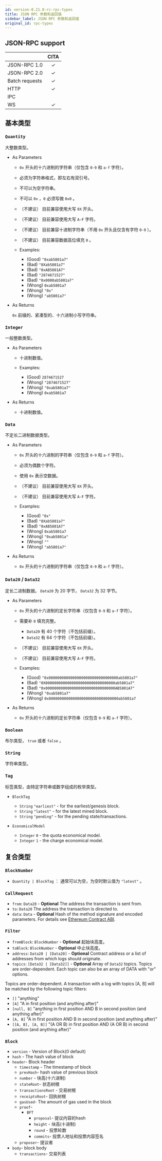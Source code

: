 ```yaml
---
id: version-0.21.0-rc-rpc-types
title: JSON RPC 参数和返回值
sidebar_label: JSON RPC 参数和返回值
original_id: rpc-types
---
```

## JSON-RPC support

|                |   CITA   |
| -------------- |:--------:|
| JSON-RPC 1.0   | &#x2713; |
| JSON-RPC 2.0   | &#x2713; |
| Batch requests | &#x2713; |
| HTTP           | &#x2713; |
| IPC            |          |
| WS             | &#x2713; |

## 基本类型

### `Quantity`

大整数类型。

* As Parameters
    
    * `0x` 开头的十六进制的字符串（仅包含 `0-9` 和 `a-f` 字符）。
    * 必须为字符串格式，即左右有双引号。
    * 不可以为空字符串。
    * 不可以 `0x` ，`0` 必须写做 `0x0` 。
    * （不建议） 目前兼容使用大写 `0X` 开头。
    * （不建议） 目前兼容使用大写 `A-F` 字符。
    * （不建议） 目前兼容十进制字符串（不用 `0x` 开头且仅含有字符 `0-9` ）。
    * （不建议） 目前兼容数据高位填充 `0` 。
    
    * Examples:
        
        * (Good) `"0xab5801a7"`
        * (Bad) `"0Xab5801a7"`
        * (Bad) `"0xAB5801A7"`
        * (Bad) `"2874671527"`
        * (Bad) `"0x0000ab5801a7"`
        * (Wrong) `0xab5801a7`
        * (Wrong) `"0x"`
        * (Wrong) `"ab5801a7"`

* As Returns
    
    `0x` 前缀的、紧凑型的、十六进制小写字符串。

### `Integer`

一般整数类型。

* As Parameters
    
    * 十进制数值。
    
    * Examples:
        
        * (Good) `2874671527`
        * (Wrong) `"2874671527"`
        * (Wrong) `"0xab5801a7"`
        * (Wrong) `0xab5801a7`

* As Returns
    
    * 十进制数值。

### `Data`

不定长二进制数据类型。

* As Parameters
    
    * `0x` 开头的十六进制的字符串（仅包含 `0-9` 和 `a-f` 字符）。
    * 必须为偶数个字符。
    * 使用 `0x` 表示空数据。
    * （不建议） 目前兼容使用大写 `0X` 开头。
    * （不建议） 目前兼容使用大写 `A-F` 字符。
    
    * Examples:
        
        * (Good) `"0x"`
        * (Bad) `"0Xab5801a7"`
        * (Bad) `"0xAB5801A7"`
        * (Wrong) `0xab5801a7`
        * (Wrong) `"0xab5801a"`
        * (Wrong) `""`
        * (Wrong) `"ab5801a7"`

* As Returns
    
    * `0x` 开头的十六进制的字符串（仅包含 `0-9` 和 `a-f` 字符）。

### `Data20` / `Data32`

定长二进制数据。 `Data20` 为 20 字节， `Data32` 为 32 字节。

* As Parameters
    
    * `0x` 开头的十六进制的定长字符串（仅包含 `0-9` 和 `a-f` 字符）。
    * 需要补 `0` 填充完整。 
        * `Data20` 有 40 个字符（不包括前缀）。
        * `Data32` 有 64 个字符（不包括前缀）。
    * （不建议） 目前兼容使用大写 `0X` 开头。
    * （不建议） 目前兼容使用大写 `A-F` 字符。
    
    * Examples:
        
        * (Good) `"0x00000000000000000000000000000000ab5801a7"`
        * (Bad) `"0X00000000000000000000000000000000ab5801a7"`
        * (Bad) `"0x00000000000000000000000000000000AB5801A7"`
        * (Wrong) `"0xab5801a7"`
        * (Wrong) `0x00000000000000000000000000000000ab5801a7`

* As Returns
    
    * `0x` 开头的十六进制的定长字符串（仅包含 `0-9` 和 `a-f` 字符）。

### `Boolean`

布尔类型， `true` 或者 `false` 。

### `String`

字符串类型。

### `Tag`

标签类型，由特定字符串或数字组成的枚举类型。

* `BlockTag`
    
    * `String` `"earliest"` - for the earliest/genesis block.
    * `String` `"latest"` - for the latest mined block.
    * `String` `"pending"` - for the pending state/transactions.

* `EconomicalModel`
    
    * `Integer` `0` - the quota economical model.
    * `Integer` `1` - the charge economical model.

## 复合类型

### `BlockNumber`

* `Quantity | BlockTag` ： 通常可以为空，为空时默认值为 `"latest"` 。

### `CallRequest`

* `from`: `Data20` - **Optional** The address the transaction is sent from.
* `to`: `Data20` The address the transaction is directed to.
* `data`: `Data` - **Optional** Hash of the method signature and encoded parameters. For details see [Ethereum Contract ABI](https://github.com/ethereum/wiki/wiki/Ethereum-Contract-ABI).

### `Filter`

* `fromBlock`: `BlockNumber` - **Optional** 起始块高度。
* `toBlock`: `BlockNumber` - **Optional** 中止块高度。
* `address`: `Data20 | [Data20]` - **Optional** Contract address or a list of addresses from which logs should originate.
* `topics`: `[Data32 | [Data32]]` - **Optional** Array of `Data32` topics. Topics are order-dependent. Each topic can also be an array of DATA with "or" options.

Topics are order-dependent. A transaction with a log with topics [A, B] will be matched by the following topic filters:

* `[]` "anything"
* `[A]` "A in first position (and anything after)"
* `[null, B]` "anything in first position AND B in second position (and anything after)"
* `[A, B]` "A in first position AND B in second position (and anything after)"
* `[[A, B], [A, B]]` "(A OR B) in first position AND (A OR B) in second position (and anything after)"

### `Block`

* `version` - Version of Block(0 default)
* `hash` - The hash value of block
* `header`- Block header 
    * `timestamp` - The timestamp of block
    * `prevHash`- hash value of previous block
    * `number` - 块高(十六进制)
    * `stateRoot`- 状态树根
    * `transactionsRoot` - 交易树根
    * `receiptsRoot`- 回执树根
    * `gasUsed`- The amount of gas used in the block
    * `proof`- 
        * `BFT` 
            * `proposal`- 提议内容的hash
            * `height` - 块高(十进制)
            * `round` - 投票轮数
            * `commits`- 投票人地址和投票内容签名
    * `proposer`- 提议者
* `body`- block body 
    * `transactions`- 交易列表